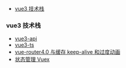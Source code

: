 <!-- START doctoc generated TOC please keep comment here to allow auto update -->
<!-- DON'T EDIT THIS SECTION, INSTEAD RE-RUN doctoc TO UPDATE -->


- [vue3 技术栈](#vue3-%E6%8A%80%E6%9C%AF%E6%A0%88)

<!-- END doctoc generated TOC please keep comment here to allow auto update -->

<!--
 * @Author: mrzou
 * @Date: 2021-05-24 14:36:50
 * @LastEditors: mrzou
 * @LastEditTime: 2021-05-30 00:12:02
 * @Description: file content
-->

### vue3 技术栈

- [vue3-api](vue-api.md)
- [vue3-ts](vue3-ts.md)
- [vue-router4.0 与缓存 keep-alive 和过度动画](vue-router4.0与缓存keep-alive和过度动画.md)
- [状态管理 Vuex](状态管理Vuex.md)
